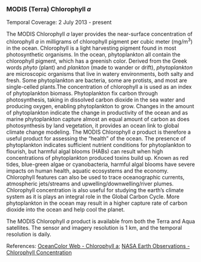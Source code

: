 ### MODIS (Terra) Chlorophyll *a*
Temporal Coverage: 2 July 2013 - present

The MODIS Chlorophyll *a* layer provides the near-surface concentration of chlorophyll *a* in milligrams of chlorophyll pigment per cubic meter (mg/m<sup>3</sup>) in the ocean. Chlorophyll is a light harvesting pigment found in most photosynthetic organisms. In the ocean, phytoplankton all contain the chlorophyll pigment, which has a greenish color. Derived from the Greek words _phyto_ (plant) and _plankton_ (made to wander or drift), _phytoplankton_ are microscopic organisms that live in watery environments, both salty and fresh. Some phytoplankton are bacteria, some are protists, and most are single-celled plants.The concentration of chlorophyll a is used as an index of phytoplankton biomass. Phytoplankton fix carbon through photosynthesis, taking in dissolved carbon dioxide in the sea water and producing oxygen, enabling phytoplankton to grow. Changes in the amount of phytoplankton indicate the change in productivity of the ocean and as marine phytoplankton capture almost an equal amount of carbon as does photosynthesis by land vegetation, it provides an ocean link to global climate change modeling. The MODIS Chlorophyll *a* product is therefore a useful product for assessing the “health” of the ocean. The presence of phytoplankton indicates sufficient nutrient conditions for phytoplankton to flourish, but harmful algal blooms (HABs) can result when high concentrations of phytoplankton produced toxins build up. Known as red tides, blue-green algae or cyanobacteria, harmful algal blooms have severe impacts on human health, aquatic ecosystems and the economy. Chlorophyll features can also be used to trace oceanographic currents, atmospheric jets/streams and upwelling/downwelling/river plumes. Chlorophyll concentration is also useful for studying the earth’s climate system as it is plays an integral role in the Global Carbon Cycle. More phytoplankton in the ocean may result in a higher capture rate of carbon dioxide into the ocean and help cool the planet.

The MODIS Chlorophyll *a* product is available from both the Terra and Aqua satellites. The sensor and imagery resolution is 1 km, and the temporal resolution is daily.

References: [OceanColor Web - Chlorophyll a](https://oceancolor.gsfc.nasa.gov/atbd/chlor_a/); [NASA Earth Observations - Chlorophyll Concentration](http://neo.sci.gsfc.nasa.gov/view.php?datasetId=MY1DMM_CHLORA)
